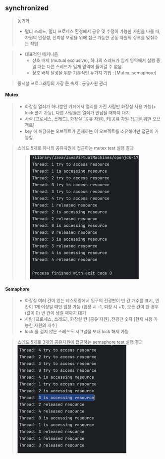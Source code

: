 ## synchronized

> 동기화
> - 멀티 스레드, 멀티 프로세스 환경에서 공유 및 수정이 가능한 자원을 다룰 때, 자원의 안정성, 신뢰성 보장을 위해 접근 가능한 공동 자원의 싱크를 맞춰주는 작업 

> - 대표적인 메커니즘 
>   - 상호 배제 (mutual exclusive), 하나의 스레드가 임계 영역에서 실행 중일 때는 다른 스레드가 임계 영역에 들어갈 수 없음. 
>   - 상호 배제 달성을 위한 기본적인 두가지 기법 : [Mutex, semaphore]

> 동시성 프로그래밍의 가장 큰 숙제 : 공유자원 관리

#### Mutex
> - 화장실 열쇠가 하나뿐인 카페에서 열쇠를 가진 사람만 화장실 사용 가능(+ lock 풀기 가능), 다른 사람들은 열쇠가 반납될 때까지 대기
> - 사람 [프로세스, 쓰레드], 화장실 [공유 자원], 키[공유 자원 접근을 위한 오브젝트]
> - key 에 해당하는 오브젝트가 존재하는 이 오브젝트를 소유해야만 접근이 가능함

> 스레드 5개로 하나의 공유자원에 접근하는 mutex test 실행 결과
>> ![img.png](assets/mutex_result.png)

#### Semaphore
> - 화장실 여러 칸이 있는 레스토랑에서 입구의 전광판이 빈 칸 개수를 표시, 빈 칸이 1개 이상일 때만 입장 가능 (입장 시 -1, 퇴장 시 +1), 모든 칸이 찬 경우(값이 0) 빈 칸이 생길 때까지 대기
> - 사람 [프로세스, 쓰레드], 화장실 칸 [공유 자원] ,전광판 숫자 [현재 사용 가능한 자원의 개수]
> - lock 을 걸지 않은 스레드도 시그널을 보내 lock 해제 가능

> 스레드 5개로 3개의 공유자원에 접근하는 semaphore test 실행 결과
> ![img.png](assets/semaphore_result.png)


